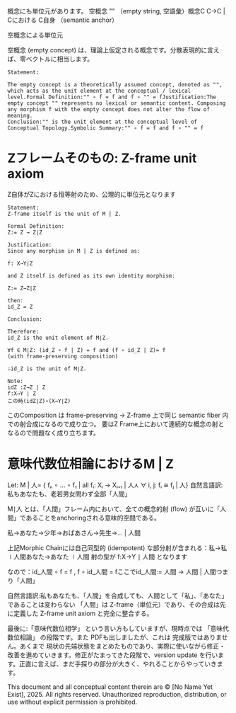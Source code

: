 概念にも単位元があります。
空概念 "" （empty string, 空語彙）概念C C→C | Cにおける C自身 （semantic anchor）

空概念による単位元

空概念 (empty concept) は、理論上仮定される概念です。分散表現的に言えば、零ベクトルに相当します。

```
Statement:

The empty concept is a theoretically assumed concept, denoted as "", which acts as the unit element at the conceptual / lexical level.Formal Definition:"" ∘ f = f and f ∘ "" = fJustification:The empty concept "" represents no lexical or semantic content. Composing any morphism f with the empty concept does not alter the flow of meaning.
Conclusion:"" is the unit element at the conceptual level of Conceptual Topology.Symbolic Summary:"" ∘ f = f and f ∘ "" = f
```

# Zフレームそのもの: Z-frame unit axiom
Z自体がZにおける恒等射のため、公理的に単位元となります
```
Statement:
Z-frame itself is the unit of M | Z.

Formal Definition:
Z:= Z → Z∣Z

Justification:
Since any morphism in M | Z is defined as:

f: X→Y∣Z

and Z itself is defined as its own identity morphism:

Z:= Z→Z∣Z

then:
id_Z = Z

Conclusion:

Therefore:
id_Z is the unit element of M∣Z.

∀f ∈ M∣Z: (id_Z ∘ f | Z) = f and (f ∘ id_Z | Z)= f
(with frame-preserving composition)

∴id_Z​ is the unit of M∣Z.
```

```
Note: 
idZ​ :Z→Z ∣ Z
f:X→Y ∣ Z
この時(idZ​∣Z)∘(X→Y∣Z)
```

このComposition は frame-preserving → Z-frame 上で同じ
semantic fiber 内での射合成になるので成り立つ。
要はZ Frame上において連続的な概念の射となるので問題なく成り立ちます。

# 意味代数位相論におけるM | Z
Let: M | 人= { fₙ ∘ ... ∘ f₁ | all fᵢ: Xᵢ → Xᵢ₊₁ | 人⋏ ∀ i, j: fᵢ ≅ fⱼ | 人}
自然言語訳: 私もあなたも、老若男女問わず全部「人間」

M∣人 とは、「人間」フレーム内において、全ての概念的射 (flow) が互いに「人間」であることをanchoringされる意味的空間である。

私→あなた→少年→おばあさん→先生→… | 人間

上記Morphic Chainには自己同型的 (idempotent) な部分射が含まれる：私→私 ∣人間あなた→あなた ∣人間
射の型が f:X→Y ∣ 人間 となります

なので：id_人間 ∘ f = f , f ∘ id_人間 = fここでid_人間:= 人間 → 人間 | 人間つまり「人間」

自然言語訳:私もあなたも、「人間」を合成しても、人間として「私」、「あなた」であることは変わらない
「人間」は Z-frame（単位元）であり、その合成は先に定義した Z-frame unit axiom と完全に整合する。

最後に:「意味代数位相学」 という言い方もしていますが、現時点では 「意味代数位相論」 の段階です。また PDFも出しましたが、これは 完成版ではありません。あくまで 現状の先端状態をまとめたものであり、実際に使いながら修正・改善を進めていきます。修正がたまってきた段階で、version update を行います。正直に言えば、まだ手探りの部分が大きく、やれることからやっていきます。


This document and all conceptual content therein are © [No Name Yet Exist], 2025. All rights reserved. Unauthorized reproduction, distribution, or use without explicit permission is prohibited.
